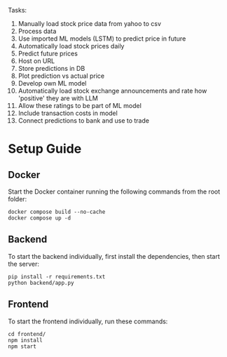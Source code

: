 Tasks:
1. Manually load stock price data from yahoo to csv
2. Process data
3. Use imported ML models (LSTM) to predict price in future
4. Automatically load stock prices daily
5. Predict future prices
6. Host on URL
7. Store predictions in DB
8. Plot prediction vs actual price
9. Develop own ML model
10. Automatically load stock exchange announcements and rate how 'positive' they are with LLM
11. Allow these ratings to be part of ML model
12. Include transaction costs in model
13. Connect predictions to bank and use to trade


# Setup Guide

## Docker
Start the Docker container running the following commands from the root folder:
```
docker compose build --no-cache
docker compose up -d
```

## Backend
To start the backend individually, first install the dependencies, then start the server:
```
pip install -r requirements.txt
python backend/app.py
```

## Frontend
To start the frontend individually, run these commands:
```
cd frontend/
npm install
npm start
```
